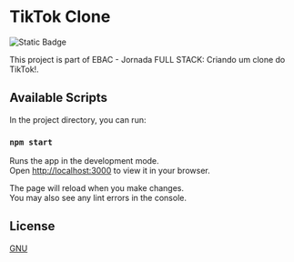 # TikTok Clone

<img alt="Static Badge" src="https://img.shields.io/badge/projects_status-on_progress-orange">

This project is part of EBAC - Jornada FULL STACK: Criando um clone do TikTok!.

## Available Scripts

In the project directory, you can run:

### `npm start`

Runs the app in the development mode.\
Open [http://localhost:3000](http://localhost:3000) to view it in your browser.

The page will reload when you make changes.\
You may also see any lint errors in the console.

## License

[GNU](http://www.gnu.org/licenses/gpl.html)

